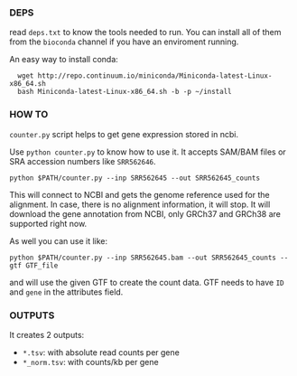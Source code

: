 
### DEPS

read `deps.txt` to know the tools needed to run. 
You can install all of them from the `bioconda` channel if you have an enviroment running.

An easy way to install conda:

```
  wget http://repo.continuum.io/miniconda/Miniconda-latest-Linux-x86_64.sh
  bash Miniconda-latest-Linux-x86_64.sh -b -p ~/install
```

### HOW TO

`counter.py` script helps to get gene expression stored in ncbi. 

Use `python counter.py` to know how to use it. It accepts SAM/BAM files or SRA accession numbers like `SRR562646`. 

`python $PATH/counter.py --inp SRR562645 --out SRR562645_counts`

This will connect to NCBI and gets the genome reference used for the alignment. In case, there is no alignment information,
it will stop. It will download the gene annotation from NCBI, only GRCh37 and GRCh38 are supported right now.

As well you can use it like: 

`python $PATH/counter.py --inp SRR562645.bam --out SRR562645_counts --gtf GTF_file`

and will use the given GTF to create the count data. GTF needs to have `ID` and `gene` in the attributes field.

### OUTPUTS

It creates 2 outputs: 

* `*.tsv`: with absolute read counts per gene
* `*_norm.tsv`: with counts/kb per gene
